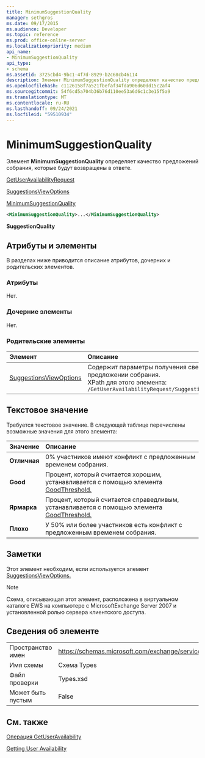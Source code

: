 ```yaml
---
title: MinimumSuggestionQuality
manager: sethgros
ms.date: 09/17/2015
ms.audience: Developer
ms.topic: reference
ms.prod: office-online-server
ms.localizationpriority: medium
api_name:
- MinimumSuggestionQuality
api_type:
- schema
ms.assetid: 3725cbd4-9bc1-4f7d-8929-b2c68cb46114
description: Элемент MinimumSuggestionQuality определяет качество предложений собрания, которые будут возвращены в ответе.
ms.openlocfilehash: c1126158f7a521fbefaf34fda906d60dd15c2af4
ms.sourcegitcommit: 54f6cd5a704b36b76d110ee53a6d6c1c3e15f5a9
ms.translationtype: MT
ms.contentlocale: ru-RU
ms.lasthandoff: 09/24/2021
ms.locfileid: "59510934"
---
```

# <a name="minimumsuggestionquality"></a>MinimumSuggestionQuality

Элемент **MinimumSuggestionQuality** определяет качество предложений собрания, которые будут возвращены в ответе. 
  
[GetUserAvailabilityRequest](getuseravailabilityrequest.md)
  
[SuggestionsViewOptions](suggestionsviewoptions.md)
  
[MinimumSuggestionQuality](minimumsuggestionquality.md)
  
```xml
<MinimumSuggestionQuality>...</MinimumSuggestionQuality>
```

 **SuggestionQuality**
## <a name="attributes-and-elements"></a>Атрибуты и элементы

В разделах ниже приводится описание атрибутов, дочерних и родительских элементов.
  
### <a name="attributes"></a>Атрибуты

Нет.
  
### <a name="child-elements"></a>Дочерние элементы

Нет.
  
### <a name="parent-elements"></a>Родительские элементы

|**Элемент**|**Описание**|
|:-----|:-----|
|[SuggestionsViewOptions](suggestionsviewoptions.md) <br/> |Содержит параметры получения сведений о предложении собрания.  <br/> XPath для этого элемента:  <br/>  `/GetUserAvailabilityRequest/SuggestionViewOptions` <br/> |
   
## <a name="text-value"></a>Текстовое значение

Требуется текстовое значение. В следующей таблице перечислены возможные значения для этого элемента:
  
|**Значение**|**Описание**|
|:-----|:-----|
|**Отличная** <br/> |0% участников имеют конфликт с предложенным временем собрания.  <br/> |
|**Good** <br/> |Процент, который считается хорошим, устанавливается с помощью элемента [GoodThreshold.](goodthreshold.md)  <br/> |
|**Ярмарка** <br/> |Процент, который считается справедливым, устанавливается с помощью элемента [GoodThreshold.](goodthreshold.md)  <br/> |
|**Плохо** <br/> |У 50% или более участников есть конфликт с предложенным временем собрания.  <br/> |
   
## <a name="remarks"></a>Заметки

Этот элемент необходим, если используется элемент [SuggestionsViewOptions.](suggestionsviewoptions.md) 
  
> [!NOTE]
> Схема, описывающая этот элемент, расположена в виртуальном каталоге EWS на компьютере с MicrosoftExchange Server 2007 и установленной ролью сервера клиентского доступа. 
  
## <a name="element-information"></a>Сведения об элементе

|||
|:-----|:-----|
|Пространство имен  <br/> |https://schemas.microsoft.com/exchange/services/2006/types  <br/> |
|Имя схемы  <br/> |Схема Types  <br/> |
|Файл проверки  <br/> |Types.xsd  <br/> |
|Может быть пустым  <br/> |False  <br/> |
   
## <a name="see-also"></a>См. также



[Операция GetUserAvailability](getuseravailability-operation.md)


[Getting User Availability](https://msdn.microsoft.com/library/d4133fcb-9b0f-4e6b-aadf-a389da83516a%28Office.15%29.aspx)

